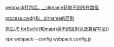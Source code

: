 [webpack打包后，__dirname获取不到所在路径](https://blog.csdn.net/huzhenv5/article/details/103923987)

[process.cwd()和__dirname的区别](https://blog.csdn.net/m0_37337520/article/details/88781007?utm_medium=distribute.pc_relevant.none-task-blog-BlogCommendFromMachineLearnPai2-1.nonecase&depth_1-utm_source=distribute.pc_relevant.none-task-blog-BlogCommendFromMachineLearnPai2-1.nonecase)

[原生JS forEach()和map()遍历的区别以及兼容写法](https://www.cnblogs.com/liuruyi/p/6483526.html)()



npx webpack --config webpack.config.js

